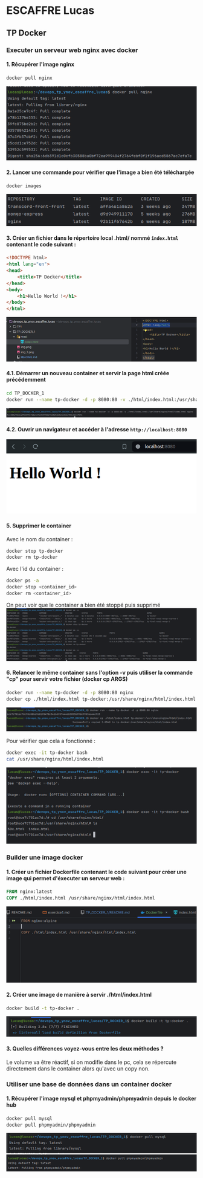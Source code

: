 # ESCAFFRE Lucas

## TP Docker

### Executer un serveur web nginx avec docker

#### 1. Récupérer l'image nginx

```bash
docker pull nginx
```

![img.png](img.png)

#### 2. Lancer une commande pour vérifier que l'image a bien été téléchargée

```bash
docker images
```

![img_1.png](img_1.png)

#### 3. Créer un fichier dans le répertoire local .html/ nommé `index.html` contenant le code suivant :

```html
<!DOCTYPE html>
<html lang="en">
<head>
    <title>TP Docker</title>
</head>
<body>
    <h1>Hello World !</h1>
</body>
</html>
```

![img_2.png](img_2.png)

#### 4.1. Démarrer un nouveau container et servir la page html créée précédemment

```bash
cd TP_DOCKER_1
docker run --name tp-docker -d -p 8080:80 -v ./html/index.html:/usr/share/nginx/html/index.html nginx
```

![img_3.png](img_3.png)

#### 4.2. Ouvrir un navigateur et accéder à l'adresse `http://localhost:8080`

![img_4.png](img_4.png)

#### 5. Supprimer le container

Avec le nom du container :
```bash
docker stop tp-docker
docker rm tp-docker
```

Avec l'id du container :
```bash
docker ps -a
docker stop <container_id>
docker rm <container_id>
```

On peut voir que le container a bien été stoppé puis supprimé
![img_5.png](img_5.png)

#### 6. Relancer le même container sans l'option -v puis utiliser la commande "cp" pour servir votre fichier (docker cp ARGS)

```bash
docker run --name tp-docker -d -p 8080:80 nginx
docker cp ./html/index.html tp-docker:/usr/share/nginx/html/index.html
```

![img_6.png](img_6.png)

Pour vérifier que cela a fonctionné : 
```bash
docker exec -it tp-docker bash
cat /usr/share/nginx/html/index.html
```

![img_7.png](img_7.png)


### Builder une image docker

#### 1. Créer un fichier Dockerfile contenant le code suivant pour créer une image qui permet d'éxecuter un serveur web :

```Dockerfile
FROM nginx:latest
COPY ./html/index.html /usr/share/nginx/html/index.html
```

![img_8.png](img_8.png)

#### 2. Créer une image de manière à servir ./html/index.html

```bash
docker build -t tp-docker .
```

![img_9.png](img_9.png)

#### 3. Quelles différences voyez-vous entre les deux méthodes ?

Le volume va être réactif, si on modifie dans le pc, cela se répercute directement dans le container alors qu'avec un copy non.


### Utiliser une base de données dans un container docker

#### 1. Récupérer l'image mysql et phpmyadmin/phpmyadmin depuis le docker hub

```bash
docker pull mysql
docker pull phpmyadmin/phpmyadmin
```
![img_10.png](img_10.png)
![img_11.png](img_11.png)